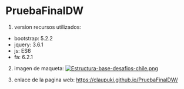 # PruebaFinalDW

1. version recursos utilizados:
- bootstrap: 5.2.2
- jquery: 3.6.1
- js: ES6
- fa: 6.2.1

2. imagen de maqueta: 
[![Estructura-base-desafios-chile.png](https://i.postimg.cc/SNwjNDg3/Estructura-base-desafios-chile.png)](https://postimg.cc/mtyTmNfy)

3. enlace de la pagina web:
https://claupuki.github.io/PruebaFinalDW/
